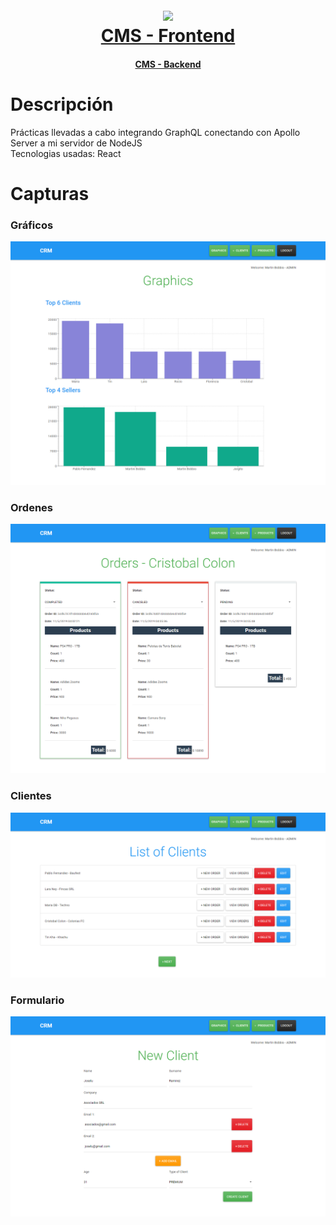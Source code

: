 <h1 align="center">
  <br>
  <img src="https://upload.wikimedia.org/wikipedia/commons/thumb/a/a7/React-icon.svg/640px-React-icon.svg.png" width="200">
  <br>
  <a href="https://cms-graphql.web.app/" target="_blank">CMS - Frontend</a> 
  <br>
</h1>
<h4 align="center"><a target="_blank" href="https://github.com/martinbobbio/backend-cms">CMS - Backend</a></h4>


# Descripción

Prácticas llevadas a cabo integrando GraphQL conectando con Apollo Server a mi servidor de NodeJS
<br>
Tecnologias usadas: React

# Capturas

### Gráficos

![Image of pagina](public/graphics.png)

### Ordenes

![Image of pagina](public/orders.png)

### Clientes

![Image of pagina](public/clients.png)

### Formulario

![Image of pagina](public/form.png)


